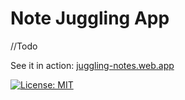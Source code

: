 # Note Juggling App

//Todo

See it in action: [juggling-notes.web.app](https://juggling-notes.web.app/)

[![License: MIT](https://img.shields.io/badge/License-MIT-yellow.svg)](https://opensource.org/licenses/MIT)
